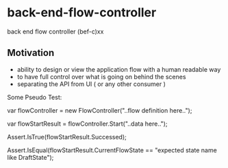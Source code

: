 # back-end-flow-controller
back end flow controller (bef-c)xx

## Motivation
- ability to design or view the application flow with a human readable way
- to have full control over what is going on behind the scenes
- separating the API from UI ( or any other consumer )


Some Pseudo Test:

var flowController = new FlowController("..flow definition here..");

var flowStartResult = flowController.Start("..data here..");

Assert.IsTrue(flowStartResult.Successed);

Assert.IsEqual(flowStartResult.CurrentFlowState == "expected state name like DraftState");
